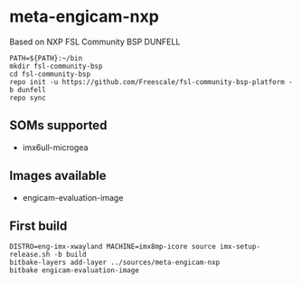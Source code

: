 
meta-engicam-nxp
================

Based on NXP FSL Community BSP DUNFELL

```
PATH=${PATH}:~/bin
mkdir fsl-community-bsp
cd fsl-community-bsp
repo init -u https://github.com/Freescale/fsl-community-bsp-platform -b dunfell
repo sync
```


SOMs supported
--------------

- imx6ull-microgea


Images available
----------------

- engicam-evaluation-image

First build
-----------

```
DISTRO=eng-imx-xwayland MACHINE=imx8mp-icore source imx-setup-release.sh -b build
bitbake-layers add-layer ../sources/meta-engicam-nxp
bitbake engicam-evaluation-image
```
